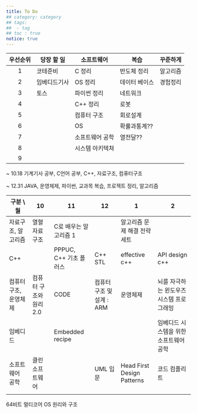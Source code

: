 ```yaml
---
title: To Do
## category: category
## tags:
##  - tag
## toc : true
notice: true
---
```

| 우선순위 | 당장 할 일   | 소프트웨어      | 복습          | 꾸준하게 |
| :------: | ------------ | --------------- | ------------- | -------- |
|    1     | 코테준비     | C 정리          | 반도체 정리   | 알고리즘 |
|    2     | 임베디드기사 | OS 정리         | 데이터 베이스 | 경험정리 |
|    3     | 토스         | 파이썬 정리     | 네트워크      |          |
|    4     |              | C++ 정리        | 로봇          |          |
|    5     |              | 컴퓨터 구조     | 회로설계      |          |
|    6     |              | OS              | 확률과통계??  |          |
|    7     |              | 소프트웨어 공학 | 열전달??      |          |
|    8     |              | 시스템 아키텍쳐 |               |          |
|    9     |              |                 |               |          |



~ 10.18 기계기사 공부, C언어 공부, C++, 자료구조, 컴퓨터구조

~ 12.31 JAVA, 운영체제, 파이썬, 교과목 복습, 프로젝트 정리, 알고리즘



| 구분 \ 월            | 10                     | 11                     | 12                        | 1                            | 2                                        |
| -------------------- | ---------------------- | ---------------------- | ------------------------- | ---------------------------- | ---------------------------------------- |
| 자료구조, 알고리즘   | 열혈 자료구조          | C로 배우는 알고리즘 1  |                           | 알고리즘 문제 해결 전략 세트 |                                          |
| C++                  |                        | PPPUC, C++ 기초 플러스 | C++ STL                   | effective c++                | API design c++                           |
| 컴퓨터구조, 운영체제 | 컴퓨터 구조와 원리 2.0 | CODE                   | 컴퓨터 구조 및 설계 : ARM | 운영체제                     | 뇌를 자극하는 윈도우즈 시스템 프로그래밍 |
| 임베디드             |                        | Embedded recipe        |                           |                              | 임베디드 시스템을 위한 소프트웨어 공학   |
| 소프트웨어 공학      | 클린 소프트웨어        |                        | UML 입문                  | Head First Design Patterns   | 코드 컴플리트                            |
|                      |                        |                        |                           |                              |                                          |

64비트 멀티코어 OS 원리와 구조